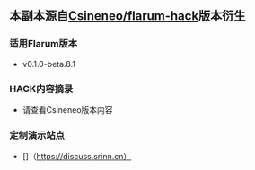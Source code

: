 ## 本副本源自[Csineneo/flarum-hack](https://github.com/Csineneo/flarum-hack)版本衍生

### 适用Flarum版本

-  v0.1.0-beta.8.1 

### HACK内容摘录

- 请查看Csineneo版本内容

### 定制演示站点

- []（https://discuss.srinn.cn）
